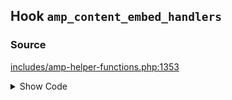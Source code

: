 ## Hook `amp_content_embed_handlers`

### Source

[includes/amp-helper-functions.php:1353](https://github.com/ampproject/amp-wp/blob/develop/includes/amp-helper-functions.php#L1353-L1379)

<details>
<summary>Show Code</summary>
```php
return apply_filters(
	'amp_content_embed_handlers',
	[
		'AMP_Core_Block_Handler'         => [],
		'AMP_Twitter_Embed_Handler'      => [],
		'AMP_YouTube_Embed_Handler'      => [],
		'AMP_Crowdsignal_Embed_Handler'  => [],
		'AMP_DailyMotion_Embed_Handler'  => [],
		'AMP_Vimeo_Embed_Handler'        => [],
		'AMP_SoundCloud_Embed_Handler'   => [],
		'AMP_Instagram_Embed_Handler'    => [],
		'AMP_Issuu_Embed_Handler'        => [],
		'AMP_Meetup_Embed_Handler'       => [],
		'AMP_Facebook_Embed_Handler'     => [],
		'AMP_Pinterest_Embed_Handler'    => [],
		'AMP_Playlist_Embed_Handler'     => [],
		'AMP_Reddit_Embed_Handler'       => [],
		'AMP_TikTok_Embed_Handler'       => [],
		'AMP_Tumblr_Embed_Handler'       => [],
		'AMP_Gallery_Embed_Handler'      => [],
		'AMP_Gfycat_Embed_Handler'       => [],
		'AMP_Imgur_Embed_Handler'        => [],
		'AMP_Scribd_Embed_Handler'       => [],
		'AMP_WordPress_TV_Embed_Handler' => [],
	],
	$post
);
```
</details>
